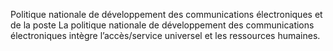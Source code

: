 Politique nationale de développement des communications électroniques et de la poste
La politique nationale de développement des communications électroniques intègre l’accès/service universel et les ressources humaines.